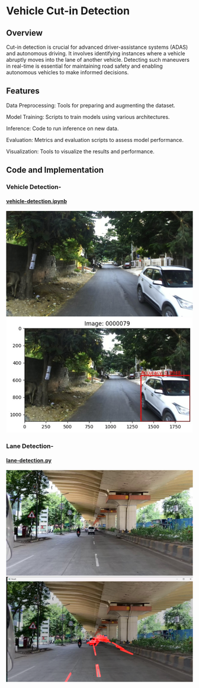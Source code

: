 # Vehicle Cut-in Detection

## Overview
Cut-in detection is crucial for advanced driver-assistance systems (ADAS) and autonomous driving. It involves identifying instances where a vehicle abruptly moves into the lane of another vehicle.
Detecting such maneuvers in real-time is essential for maintaining road safety and enabling autonomous vehicles to make informed decisions.

## Features
Data Preprocessing: Tools for preparing and augmenting the dataset.

Model Training: Scripts to train models using various architectures.

Inference: Code to run inference on new data.

Evaluation: Metrics and evaluation scripts to assess model performance.

Visualization: Tools to visualize the results and performance.

## Code and Implementation
### Vehicle Detection- 
#### [vehicle-detection.ipynb](https://github.com/Arya202004/Vehicle-Cut-in-Detection/blob/main/vehicle-detection.ipynb)
![vehicle1.jpg](./vehicle-detection/vehicle1.jpg)
![vehicle2.jpg](./vehicle-detection/vehicle2.jpg)

### Lane Detection-
#### [lane-detection.py](https://github.com/Arya202004/Vehicle-Cut-in-Detection/blob/main/lane-detection.py)
![lane1.jpg](./lane-detection/lane1.jpg)
![lane2.png](./lane-detection/lane2.png)

